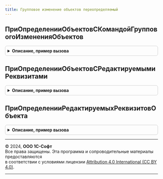 ```yaml
---
title: Групповое изменение объектов переопределяемый
---
```



## ПриОпределенииОбъектовСКомандойГрупповогоИзмененияОбъектов
<details style="margin: 1em 0; padding: 0.5em; border: 1px solid #ccc; border-radius: 6px;">

<summary style="font-weight: bold; cursor: pointer;">Описание, пример вызова</summary>

```bsl

// Определить объекты метаданных, в формах списков которых
// будет выведена команда группового изменения выделенных объектов.
// см. ГрупповоеИзменениеОбъектовКлиент.ИзменитьВыделенные
//
// Параметры:
//  Объекты - Массив из ОбъектМетаданных
//
// Пример:
//	Объекты.Добавить(Метаданные.Справочники.Номенклатура);
//	Объекты.Добавить(Метаданные.Справочники.Контрагенты);
//
Процедура ПриОпределенииОбъектовСКомандойГрупповогоИзмененияОбъектов(Объекты) Экспорт
```

Пример вызова
```bsl
ГрупповоеИзменениеОбъектовПереопределяемый.ПриОпределенииОбъектовСКомандойГрупповогоИзмененияОбъектов(Объекты) 
```
</details>

## ПриОпределенииОбъектовСРедактируемымиРеквизитами
<details style="margin: 1em 0; padding: 0.5em; border: 1px solid #ccc; border-radius: 6px;">

<summary style="font-weight: bold; cursor: pointer;">Описание, пример вызова</summary>

```bsl

// Определить объекты метаданных, в модулях менеджеров которых ограничивается возможность
// редактирования реквизитов при групповом изменении.
//
// Параметры:
//   Объекты - Соответствие из КлючИЗначение - в качестве ключа указать полное имя объекта метаданных,
//                            подключенного к подсистеме "Групповое изменение объектов".
//                            Дополнительно в значении могут быть перечислены имена экспортных функций:
//                            "РеквизитыНеРедактируемыеВГрупповойОбработке",
//                            "РеквизитыРедактируемыеВГрупповойОбработке".
//                            Каждое имя должно начинаться с новой строки.
//                            Если указано "*", значит, в модуле менеджера определены обе функции.
//
// Пример:
//   Объекты.Вставить(Метаданные.Документы.ЗаказПокупателя.ПолноеИмя(), "*"); // определены обе функции.
//   Объекты.Вставить(Метаданные.БизнесПроцессы.ЗаданиеСРолевойАдресацией.ПолноеИмя(), "РеквизитыРедактируемыеВГрупповойОбработке");
//   Объекты.Вставить(Метаданные.Справочники.Партнеры.ПолноеИмя(), "РеквизитыРедактируемыеВГрупповойОбработке
//		|РеквизитыНеРедактируемыеВГрупповойОбработке");
//
Процедура ПриОпределенииОбъектовСРедактируемымиРеквизитами(Объекты) Экспорт
```

Пример вызова
```bsl
ГрупповоеИзменениеОбъектовПереопределяемый.ПриОпределенииОбъектовСРедактируемымиРеквизитами(Объекты) 
```
</details>

## ПриОпределенииРедактируемыхРеквизитовОбъекта
<details style="margin: 1em 0; padding: 0.5em; border: 1px solid #ccc; border-radius: 6px;">

<summary style="font-weight: bold; cursor: pointer;">Описание, пример вызова</summary>

```bsl

// Определяет реквизиты объекта, которые разрешается редактировать с помощью обработки группового изменения реквизитов.
// По умолчанию все реквизиты объекта разрешено редактировать. Для ограничения списка реквизитов необходимо заполнить
// одну из коллекций РедактируемыеРеквизиты и НередактируемыеРеквизиты. Если заполнены обе коллекции, то для разрешения
// неоднозначности приоритет отдается в пользу коллекции НередактируемыеРеквизиты.
//
// Параметры:
//  Объект - ОбъектМетаданных - объект, для которого устанавливается список редактируемых реквизитов.
//  РедактируемыеРеквизиты - Неопределено, Массив из Строка - имена редактируемых групповой обработкой реквизитов объекта.
//                                                            Значение игнорируется, если заполнен параметр НередактируемыеРеквизиты.
//  НередактируемыеРеквизиты - Неопределено, Массив из Строка - имена не редактируемых групповой обработкой реквизитов объекта.
//
Процедура ПриОпределенииРедактируемыхРеквизитовОбъекта(Объект, РедактируемыеРеквизиты, НередактируемыеРеквизиты) Экспорт
```

Пример вызова
```bsl
ГрупповоеИзменениеОбъектовПереопределяемый.ПриОпределенииРедактируемыхРеквизитовОбъекта(Объект, РедактируемыеРеквизиты, НередактируемыеРеквизиты) 
```
</details>

---

© 2024, **ООО 1С-Софт**  
Все права защищены. Эта программа и сопроводительные материалы предоставляются  
в соответствии с условиями лицензии [Attribution 4.0 International (CC BY 4.0)](https://creativecommons.org/licenses/by/4.0/legalcode).

---
